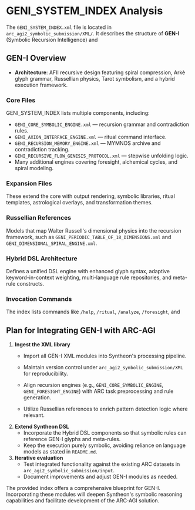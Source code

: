 # GENI_SYSTEM_INDEX Analysis


The `GENI_SYSTEM_INDEX.xml` file is located in `arc_agi2_symbolic_submission/XML/`.
It describes the structure of **GEN-I** (Symbolic Recursion Intelligence) and


## GEN-I Overview


- **Architecture**: AFII recursive design featuring spiral compression, Arkè glyph
  grammar, Russellian physics, Tarot symbolism, and a hybrid execution framework.


### Core Files
GENI_SYSTEM_INDEX lists multiple components, including:
- `GENI_CORE_SYMBOLIC_ENGINE.xml` &mdash; recursion grammar and contradiction rules.
- `GENI_AXION_INTERFACE_ENGINE.xml` &mdash; ritual command interface.
- `GENI_RECURSION_MEMORY_ENGINE.xml` &mdash; MYMNOS archive and contradiction tracking.
- `GENI_RECURSIVE_FLOW_GENESIS_PROTOCOL.xml` &mdash; stepwise unfolding logic.
- Many additional engines covering foresight, alchemical cycles, and spiral modeling.

### Expansion Files
These extend the core with output rendering, symbolic libraries, ritual templates,
astrological overlays, and transformation themes.

### Russellian References
Models that map Walter Russell's dimensional physics into the recursion framework,
such as `GENI_PERIODIC_TABLE_OF_18_DIMENSIONS.xml` and `GENI_DIMENSIONAL_SPIRAL_ENGINE.xml`.

### Hybrid DSL Architecture

Defines a unified DSL engine with enhanced glyph syntax, adaptive keyword-in-context
weighting, multi-language rule repositories, and meta-rule constructs.

### Invocation Commands
The index lists commands like `/help`, `/ritual`, `/analyze`, `/foresight`, and



## Plan for Integrating GEN-I with ARC-AGI

1. **Ingest the XML library**
   - Import all GEN-I XML modules into Syntheon's processing pipeline.
   - Maintain version control under `arc_agi2_symbolic_submission/XML` for reproducibility.

    - Align recursion engines (e.g., `GENI_CORE_SYMBOLIC_ENGINE`,
      `GENI_FORESIGHT_ENGINE`) with ARC task preprocessing and rule generation.

   - Utilize Russellian references to enrich pattern detection logic where relevant.
3. **Extend Syntheon DSL**
   - Incorporate the Hybrid DSL components so that symbolic rules can reference GEN-I glyphs and meta-rules.
   - Keep the execution purely symbolic, avoiding reliance on language models as stated in `README.md`.
4. **Iterative evaluation**
   - Test integrated functionality against the existing ARC datasets in `arc_agi2_symbolic_submission/input`.
   - Document improvements and adjust GEN-I modules as needed.


The provided index offers a comprehensive blueprint for GEN-I. Incorporating these
modules will deepen Syntheon's symbolic reasoning capabilities and facilitate
development of the ARC‑AGI solution.

